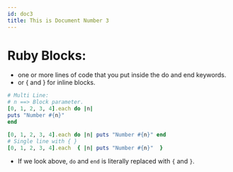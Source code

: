 ```yaml
---
id: doc3
title: This is Document Number 3
---
```


# Ruby Blocks:

- one or more lines of code that you put inside the do and end keywords.
- or { and } for inline blocks.


```ruby
# Multi Line:
# n ==> Block parameter.
[0, 1, 2, 3, 4].each do |n|
puts "Number #{n}"
end

[0, 1, 2, 3, 4].each do |n| puts "Number #{n}" end
# Single line with { }
[0, 1, 2, 3, 4].each  { |n| puts "Number #{n}"  }
```

- If we look above, `do` and `end` is literally replaced with `{` and `}`.
